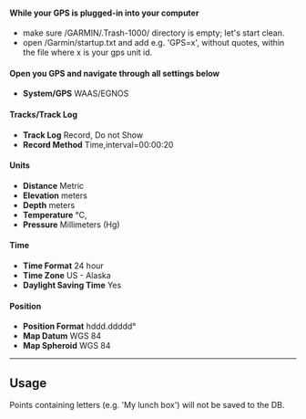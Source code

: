 #### While your GPS is plugged-in into your computer
- make sure /GARMIN/.Trash-1000/ directory is empty; let's start clean.
- open /Garmin/startup.txt and add e.g. 'GPS=x', without quotes, within the file where x is your gps unit id.


#### Open you GPS and navigate through all settings below
- **System/GPS** WAAS/EGNOS  

#### Tracks/Track Log
- **Track Log**     Record, Do not Show  
- **Record Method** Time,interval=00:00:20

#### Units 
- **Distance** Metric
- **Elevation**  meters
- **Depth** meters
- **Temperature** ℃,
- **Pressure** Millimeters (Hg)

#### Time 
- **Time Format** 24 hour
- **Time Zone** US - Alaska
- **Daylight Saving Time** Yes

#### Position
- **Position Format** hddd.ddddd°
- **Map Datum** WGS 84
- **Map Spheroid** WGS 84

---------------------------------------------------------------

## Usage
 Points containing letters (e.g. 'My lunch box') will not be saved to the DB.
